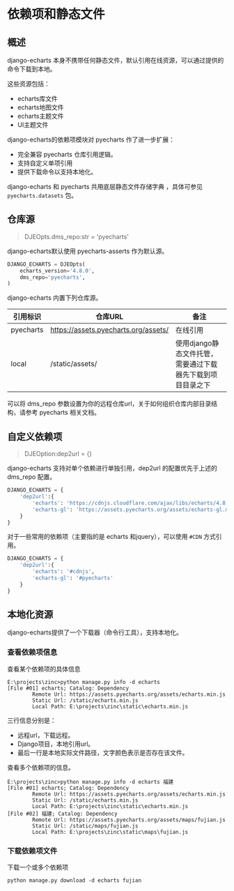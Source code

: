 # 依赖项和静态文件

## 概述

django-echarts 本身不携带任何静态文件，默认引用在线资源，可以通过提供的命令下载到本地。

这些资源包括：

- echarts库文件
- echarts地图文件
- echarts主题文件
- UI主题文件

django-echarts的依赖项模块对 pyecharts 作了进一步扩展：

- 完全兼容 pyecharts 仓库引用逻辑。
- 支持自定义单项引用
- 提供下载命令以支持本地化。

django-echarts 和 pyecharts 共用底层静态文件存储字典 ，具体可参见 `pyecharts.datasets` 包。

## 仓库源

> DJEOpts.dms_repo:str = 'pyecharts'

django-echarts默认使用 pyecharts-asserts 作为默认源。

```python
DJANGO_ECHARTS = DJEOpts(
    echarts_version='4.8.0',
    dms_repo='pyecharts',
)
```

django-echarts 内置下列仓库源。

| 引用标识  | 仓库URL                              | 备注                                                       |
| --------- | ------------------------------------ | ---------------------------------------------------------- |
| pyecharts | https://assets.pyecharts.org/assets/ | 在线引用                                                   |
| local     | /static/assets/                      | 使用django静态文件托管，需要通过下载器先下载到项目目录之下 |

可以将 dms_repo 参数设置为你的远程仓库url，关于如何组织仓库内部目录结构，请参考 pyecharts 相关文档。

## 自定义依赖项

> DJEOption:dep2url = {}

django-echarts 支持对单个依赖进行单独引用，dep2url 的配置优先于上述的 dms_repo 配置。

```python
DJANGO_ECHARTS = {
    'dep2url':{
        'echarts': 'https://cdnjs.cloudflare.com/ajax/libs/echarts/4.8.0/echarts.min.js',
        'echarts-gl': 'https://assets.pyecharts.org/assets/echarts-gl.min.js'
    }
}
```

对于一些常用的依赖项（主要指的是 echarts 和jquery），可以使用 `#CDN` 方式引用。

```python
DJANGO_ECHARTS = {
    'dep2url':{
        'echarts': '#cdnjs',
        'echarts-gl': '#pyecharts'
    }
}
```

## 本地化资源

django-echarts提供了一个下载器（命令行工具），支持本地化。

### 查看依赖项信息

查看某个依赖项的具体信息

```text
E:\projects\zinc>python manage.py info -d echarts
[File #01] echarts; Catalog: Dependency
        Remote Url: https://assets.pyecharts.org/assets/echarts.min.js
        Static Url: /static/echarts.min.js
        Local Path: E:\projects\zinc\static\echarts.min.js
```

三行信息分别是：

- 远程url，下载远程。
- Django项目，本地引用url。
- 最后一行是本地实际文件路径，文字颜色表示是否存在该文件。

查看多个依赖项的信息。

```text
E:\projects\zinc>python manage.py info -d echarts 福建
[File #01] echarts; Catalog: Dependency
        Remote Url: https://assets.pyecharts.org/assets/echarts.min.js
        Static Url: /static/echarts.min.js
        Local Path: E:\projects\zinc\static\echarts.min.js
[File #02] 福建; Catalog: Dependency
        Remote Url: https://assets.pyecharts.org/assets/maps/fujian.js
        Static Url: /static/maps/fujian.js
        Local Path: E:\projects\zinc\static\maps\fujian.js
```



### 下载依赖项文件

下载一个或多个依赖项

```text
python manage.py download -d echarts fujian
```




